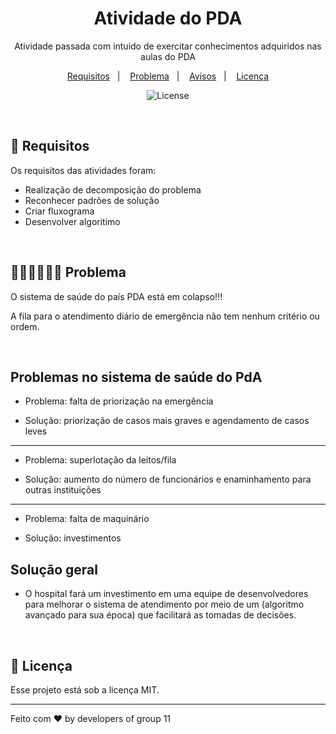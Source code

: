 <h1 align="center"> Atividade do PDA </h1>

<p align="center">
Atividade passada com intuido de exercitar conhecimentos adquiridos nas aulas do PDA
</p>

<p align="center">
  <a href="#-Requisitos">Requisitos</a>&nbsp;&nbsp;&nbsp;|&nbsp;&nbsp;&nbsp;
  <a href="#-Problema">Problema</a>&nbsp;&nbsp;&nbsp;|&nbsp;&nbsp;&nbsp;
  <a href="#-Avisos">Avisos</a>&nbsp;&nbsp;&nbsp;|&nbsp;&nbsp;&nbsp;
  <a href="#memo-licença">Licença</a>
</p>

<p align="center">
  <img alt="License" src="https://img.shields.io/static/v1?label=license&message=MIT&color=49AA26&labelColor=000000">
</p>

<br>

## 🚀 Requisitos

Os requisitos das atividades foram:

- Realização de decomposição do problema
- Reconhecer padrões de solução
- Criar fluxograma
- Desenvolver algoritimo

<br>


## 👨🏾‍💻👩🏾‍💻 Problema

O sistema de saúde do país PDA está em colapso!!!

A fila para o atendimento diário de emergência não tem nenhum critério ou ordem.

<br>

## Problemas no sistema de saúde do PdA

- Problema: falta de priorização na emergência

- Solução: priorização de casos mais graves e agendamento de casos leves

****

- Problema: superlotação da leitos/fila

- Solução: aumento do número de funcionários e enaminhamento para outras instituições

****

- Problema: falta de maquinário

- Solução: investimentos

## Solução geral
- O hospital fará um investimento em uma equipe de desenvolvedores para melhorar o sistema de atendimento por meio de um (algoritmo avançado para sua época) que facilitará as tomadas de decisões. 

<br>

## :memo: Licença

Esse projeto está sob a licença MIT.

---

Feito com ♥ by developers of group 11

